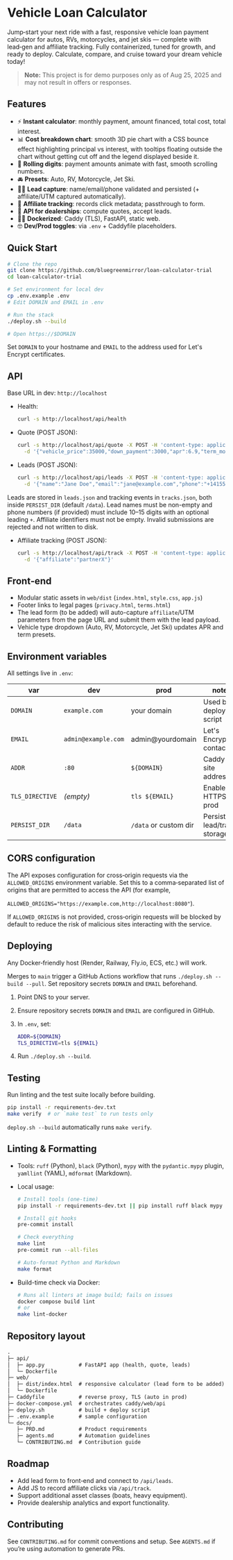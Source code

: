 # Vehicle Loan Calculator

Jump‑start your next ride with a fast, responsive vehicle loan payment calculator for autos, RVs, motorcycles, and jet skis — complete with lead‑gen and affiliate tracking. Fully containerized, tuned for growth, and ready to deploy. Calculate, compare, and cruise toward your dream vehicle today!

> **Note:** This project is for demo purposes only as of Aug 25, 2025 and may not result in offers or responses.

## Features

- ⚡️ **Instant calculator**: monthly payment, amount financed, total cost, total interest.
- 📊 **Cost breakdown chart**: smooth 3D pie chart with a CSS bounce effect highlighting principal vs interest, with tooltips floating outside the chart without getting cut off and the legend displayed beside it.
- 🎰 **Rolling digits**: payment amounts animate with fast, smooth scrolling numbers.
- 🚘 **Presets**: Auto, RV, Motorcycle, Jet Ski.
- 👨‍⚖️ **Lead capture**: name/email/phone validated and persisted (+ affiliate/UTM captured automatically).
- 🤝 **Affiliate tracking**: records click metadata; passthrough to form.
- 💐 **API for dealerships**: compute quotes, accept leads.
- 👨‍⚖️ **Dockerized**: Caddy (TLS), FastAPI, static web.
- 🤓 **Dev/Prod toggles**: via `.env` + Caddyfile placeholders.

## Quick Start

```bash
# Clone the repo
git clone https://github.com/bluegreenmirror/loan-calculator-trial
cd loan-calculator-trial

# Set environment for local dev
cp .env.example .env
# Edit DOMAIN and EMAIL in .env

# Run the stack
./deploy.sh --build

# Open https://$DOMAIN
```

Set `DOMAIN` to your hostname and `EMAIL` to the address used for Let's Encrypt certificates.

## API

Base URL in dev: `http://localhost`

- Health:

  ```bash
  curl -s http://localhost/api/health
  ```

- Quote (POST JSON):

  ```bash
  curl -s http://localhost/api/quote -X POST -H 'content-type: application/json' \
    -d '{"vehicle_price":35000,"down_payment":3000,"apr":6.9,"term_months":60,"tax_rate":0.095,"fees":495,"trade_in_value":0}'
  ```

- Leads (POST JSON):

  ```bash
  curl -s http://localhost/api/leads -X POST -H 'content-type: application/json' \
    -d '{"name":"Jane Doe","email":"jane@example.com","phone":"+14155551212","vehicle_type":"rv","price":75000,"affiliate":"partnerX"}'
  ```

Leads are stored in `leads.json` and tracking events in `tracks.json`, both inside `PERSIST_DIR` (default `/data`). Lead names must be non-empty and phone numbers (if provided) must include 10–15 digits with an optional leading `+`. Affiliate identifiers must not be empty. Invalid submissions are rejected and not written to disk.

- Affiliate tracking (POST JSON):

  ```bash
  curl -s http://localhost/api/track -X POST -H 'content-type: application/json' \
    -d '{"affiliate":"partnerX"}'
  ```

## Front‑end

- Modular static assets in `web/dist` (`index.html`, `style.css`, `app.js`)
- Footer links to legal pages (`privacy.html`, `terms.html`)
- The lead form (to be added) will auto-capture `affiliate`/UTM parameters from the page URL and submit them with the lead payload.
- Vehicle type dropdown (Auto, RV, Motorcycle, Jet Ski) updates APR and term presets.

## Environment variables

All settings live in `.env`:

| var             | dev                 | prod                  | note                         |
| --------------- | ------------------- | --------------------- | ---------------------------- |
| `DOMAIN`        | `example.com`       | your domain           | Used by deploy script        |
| `EMAIL`         | `admin@example.com` | admin@yourdomain      | Let's Encrypt contact        |
| `ADDR`          | `:80`               | `${DOMAIN}`           | Caddy site address           |
| `TLS_DIRECTIVE` | _(empty)_           | `tls ${EMAIL}`        | Enables HTTPS in prod        |
| `PERSIST_DIR`   | `/data`             | `/data` or custom dir | Persisted lead/track storage |

## CORS configuration

The API exposes configuration for cross‑origin requests via the `ALLOWED_ORIGINS` environment variable. Set this to a comma‑separated list of origins that are permitted to access the API (for example,

`ALLOWED_ORIGINS="https://example.com,http://localhost:8080"`).

If `ALLOWED_ORIGINS` is not provided, cross‑origin requests will be blocked by default to reduce the risk of malicious sites interacting with the service.

## Deploying

Any Docker‑friendly host (Render, Railway, Fly.io, ECS, etc.) will work.

Merges to `main` trigger a GitHub Actions workflow that runs `./deploy.sh --build --pull`. Set repository secrets `DOMAIN` and `EMAIL` beforehand.

1. Point DNS to your server.

1. Ensure repository secrets `DOMAIN` and `EMAIL` are configured in GitHub.

1. In `.env`, set:

   ```bash
   ADDR=${DOMAIN}
   TLS_DIRECTIVE=tls ${EMAIL}
   ```

1. Run `./deploy.sh --build`.

## Testing

Run linting and the test suite locally before building.

```bash
pip install -r requirements-dev.txt
make verify  # or `make test` to run tests only
```

`deploy.sh --build` automatically runs `make verify`.

## Linting & Formatting

- Tools: `ruff` (Python), `black` (Python), `mypy` with the `pydantic.mypy` plugin, `yamllint` (YAML), `mdformat` (Markdown).

- Local usage:

  ```bash
  # Install tools (one-time)
  pip install -r requirements-dev.txt || pip install ruff black mypy yamllint mdformat mdformat-gfm pre-commit

  # Install git hooks
  pre-commit install

  # Check everything
  make lint
  pre-commit run --all-files

  # Auto-format Python and Markdown
  make format
  ```

- Build-time check via Docker:

  ```bash
  # Runs all linters at image build; fails on issues
  docker compose build lint
  # or
  make lint-docker
  ```

## Repository layout

```md
.
├─ api/
│  ├─ app.py           # FastAPI app (health, quote, leads)
│  └─ Dockerfile
├─ web/
│  ├─ dist/index.html  # responsive calculator (lead form to be added)
│  └─ Dockerfile
├─ Caddyfile           # reverse proxy, TLS (auto in prod)
├─ docker-compose.yml  # orchestrates caddy/web/api
├─ deploy.sh           # build + deploy script
├─ .env.example        # sample configuration
└─ docs/
   ├─ PRD.md           # Product requirements
   ├─ agents.md        # Automation guidelines
   └─ CONTRIBUTING.md  # Contribution guide
```

## Roadmap

- Add lead form to front‑end and connect to `/api/leads`.
- Add JS to record affiliate clicks via `/api/track`.
- Support additional asset classes (boats, heavy equipment).
- Provide dealership analytics and export functionality.

## Contributing

See `CONTRIBUTING.md` for commit conventions and setup. See `AGENTS.md` if you’re using automation to generate PRs.
